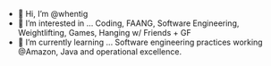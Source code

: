 - 👋 Hi, I’m @whentig
- 👀 I’m interested in ... Coding, FAANG, Software Engineering, Weightlifting, Games, Hanging w/ Friends + GF
- 🌱 I’m currently learning ... Software engineering practices working @Amazon, Java and operational excellence. 

<!---
whentig/whentig is a ✨ special ✨ repository because its `README.md` (this file) appears on your GitHub profile.
You can click the Preview link to take a look at your changes.
--->
